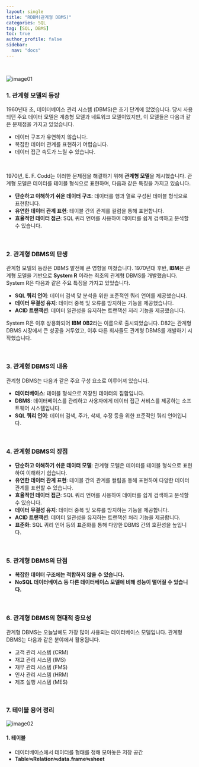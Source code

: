 ```yaml
---
layout: single
title: "RDBM(관계형 DBMS)"
categories: SQL
tag: [SQL, DBMS]
toc: true
author_profile: false
sidebar:
  nav: "docs"
---
```


<br>

![image01](<../../images/2024-10-05-05_RDBMS(관계형_DBMS)/image01.png>)

### 1. 관계형 모델의 등장

1960년대 초, 데이터베이스 관리 시스템 (DBMS)은 초기 단계에 있었습니다. 당시 사용되던 주요 데이터 모델은 계층형 모델과 네트워크 모델이었지만, 이 모델들은 다음과 같은 문제점을 가지고 있었습니다.

- 데이터 구조가 유연하지 않습니다.
- 복잡한 데이터 관계를 표현하기 어렵습니다.
- 데이터 접근 속도가 느릴 수 있습니다.

<br/>

1970년, E. F. Codd는 이러한 문제점을 해결하기 위해 **관계형 모델**을 제시했습니다. 관계형 모델은 데이터를 테이블 형식으로 표현하며, 다음과 같은 특징을 가지고 있습니다.

- **단순하고 이해하기 쉬운 데이터 구조**: 데이터를 행과 열로 구성된 테이블 형식으로 표현합니다.
- **유연한 데이터 관계 표현**: 테이블 간의 관계를 컬럼을 통해 표현합니다.
- **효율적인 데이터 접근**: SQL 퀴리 언어를 사용하여 데이터를 쉽게 검색하고 분석할 수 있습니다.

<br/>

### 2. 관계형 DBMS의 탄생

관계형 모델의 등장은 DBMS 발전에 큰 영향을 미쳤습니다. 1970년대 후반, **IBM**은 관계형 모델을 기반으로 **System R** 이라는 최초의 관계형 DBMS를 개발했습니다. System R은 다음과 같은 주요 특징을 가지고 있었습니다.

- **SQL 쿼리 언어**: 데이터 검색 맞 분석을 위한 표준적인 쿼리 언어를 제공했습니다.
- **데이터 무결성 유지**: 데이터 중복 및 오류를 방지하는 기능을 제공했습니다.
- **ACID 트랜잭션**: 데이터 일관성을 유지하는 트랜잭션 저리 기능을 제공했습니다.

System R은 이후 상용화되어 **IBM 0B2**라는 이름으로 출시되었습니다. D82는 관계형 DBMS 시장에서 큰 성공을 거두었고, 이후 다른 회사들도 관계형 DBMS를 개발하기 시작했습니다.

<br/>

### 3. 관계형 DBMS의 내용

관계형 DBMS는 다음과 같은 주요 구성 요소로 이루어져 있습니다.

- **데이터베이스**: 테이블 형식으로 저장된 데이터의 집합입니다.
- **DBMS**: 데이터베이스를 관리하고 사용자에게 데이터 접근 서비스를 제공하는 소프트웨어 시스템입니다.
- **SQL 쿼리 언어**: 데이터 검색, 주가, 삭제, 수정 등을 위한 표준적인 쿼리 언어입니다.

<br/>

### 4. 관계형 DBMS의 장점

- **단순하고 이해하기 쉬운 데이터 모델**: 관계형 모텔은 데이터를 테이블 형식으로 표현하여 이해하기 쉽습니다.
- **유연한 데이터 관계 표현**: 테이블 간의 관계를 컬럼을 동해 표현하여 다양한 데이터 관계를 표현할 수 있습니다.
- **효율적인 데이터 접근**: SQL 쿼리 언어를 사용하여 데이터를 쉽게 검색하고 분석할 수 있습니다.
- **데이터 무결성 유지**: 데이터 중복 및 오류를 방지하는 기능을 제공합니다.
- **ACID 트랜잭션**: 데이터 일관성을 유지하는 트랜잭션 처리 기능을 제공합니다.
- **표준화**: SQL 쿼리 언어 등의 표준화를 통해 다양한 DBMS 간의 호환성을 높입니다.

<br/>

### 5. 관계형 DBMS의 단점

- **복잡한 데이터 구조에는 적합하지 않을 수 있습니다.**
- **NoSQL 데이터베이스 등 다른 데이터베이스 모델에 비해 성능이 떨어질 수 있습니다.**

<br/>

### 6. 관계형 DBMS의 현대적 중요성

관계형 DBMS는 오늘날에도 가장 많이 사용되는 데이터베이스 모델입니다. 관계형 DBMS는 다음과 같은 분야에서 활용됩니다.

- 고객 관리 시스템 (CRM)
- 재고 관리 시스템 (IMS)
- 재무 관리 시스템 (FMS)
- 인사 관리 시스템 (HRM)
- 제조 실행 시스템 (MES)

<br/>

### 7. 테이블 용어 정리

![image02](<../../images/2024-10-05-05_RDBMS(관계형_DBMS)/image02.png>)

#### 1. 테이블

- 데이터베이스에서 데이터를 형태를 정해 모아놓은 저장 공간
- **Table≒Relation≒data.frame≒sheet**

<br/>

